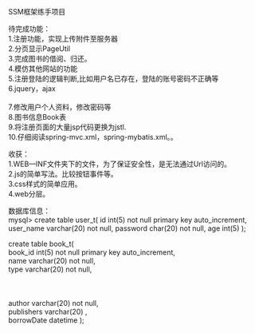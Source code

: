 SSM框架练手项目

待完成功能：<br>
1.注册功能，实现上传附件至服务器<br>
2.分页显示PageUtil<br>
3.完成图书的借阅、归还。<br>
4.模仿其他网站的功能<br> 
5.注册登陆的逻辑判断,比如用户名已存在，登陆的账号密码不正确等<br> 
6.jquery，ajax<br><br>
7.修改用户个人资料，修改密码等<br>
8.图书信息Book表<br>
9.将注册页面的大量jsp代码更换为jstl.<br>
10.仔细阅读spring-mvc.xml，spring-mybatis.xml。。<br>

收获：<br>
1.WEB—INF文件夹下的文件，为了保证安全性，是无法通过Url访问的。<br>
2.js的简单写法。比较按钮事件等。<br> 
3.css样式的简单应用。<br>
4.web分层。<br>

数据库信息：<br>
mysql> create table user_t(
 id int(5) not null primary key auto_increment,
 user_name varchar(20) not null,
 password char(20) not null,
 age int(5) 
 );

 create table book_t(
<br> book_id int(5) not null primary key auto_increment,
<br> name varchar(20) not null,
<br> type varchar(20) not null,<br><br><br>
<br> author varchar(20) not null,
<br> publishers varchar(20) ,
<br> borrowDate datetime
 );


